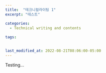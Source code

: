 ```yaml
---
title:  "테크니컬라이팅 1"
excerpt: "테스트"

categories:
  - Technical writing and contents
  
tags:

  
last_modified_at: 2022-08-21T08:06:00-05:00
---
```


Testing...